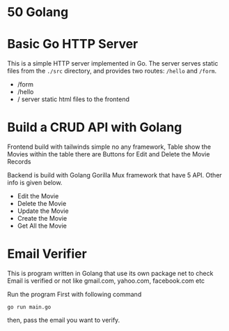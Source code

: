 # 50 Golang

# Basic Go HTTP Server

This is a simple HTTP server implemented in Go. The server serves static files from the `./src` directory, and provides two routes: `/hello` and `/form`.

- /form
- /hello
- / server static html files to the frontend

# Build a CRUD API with Golang

Frontend build with tailwinds simple no any framework, Table show the Movies within the table there are Buttons for Edit and Delete the Movie Records

Backend is build with Golang Gorilla Mux framework that have 5 API. Other info is given below.

- Edit the Movie
- Delete the Movie
- Update the Movie
- Create the Movie
- Get All the Movie

# Email Verifier

This is program written in Golang that use its own package net to check Email is verified or not like gmail.com, yahoo.com, facebook.com etc

Run the program First with following command

```
go run main.go
```

then, pass the email you want to verify.
